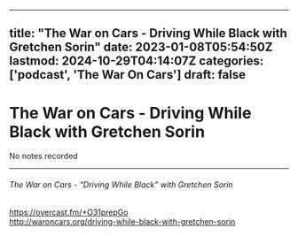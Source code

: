 
---
title: "The War on Cars - Driving While Black with Gretchen Sorin"
date: 2023-01-08T05:54:50Z
lastmod: 2024-10-29T04:14:07Z
categories: ['podcast', 'The War On Cars']
draft: false
---


# The War on Cars - Driving While Black with Gretchen Sorin

No notes recorded

- - -
###### The War on Cars - “Driving While Black” with Gretchen Sorin

https://overcast.fm/+O31prepGo  
http://waroncars.org/driving-while-black-with-gretchen-sorin

<!-- #public #podcast #The War On Cars# -->

<!-- {BearID:A79EE311-67D9-4AB6-B5CE-79A146F6BF33-28016-00002D97EEC582B3} -->
